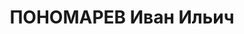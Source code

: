 ---
title: ПОНОМАРЕВ Иван Ильич
description: "Род. в 1887, Свердловская обл., Егоршинский р-н, д. Малая Трифонова\
  \ [?], русский. Проживал: Свердловская обл., Егоршинский р-н, ст. Егоршино. 8 вагонный\
  \ участок ст. Егоршино, слесарь. \n  Арестован 06.08.1937. Приговор: 20.01.1938\
  \ – ВМН. Расстрелян 20.01.1938"
---